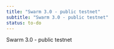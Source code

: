 ```yaml
---
title: "Swarm 3.0 - public testnet"
subtitle: "Swarm 3.0 - public testnet"
status: to-do
---
```


Swarm 3.0 - public testnet
